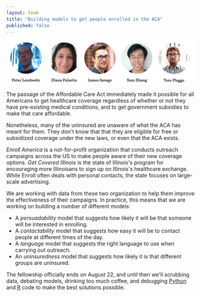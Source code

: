 ```yaml
---
layout: team
title: "Building models to get people enrolled in the ACA"
published: false
---
```


<img src="/img/posts/enroll-america-team.png">

The passage of the Affordable Care Act immediately made it possible for all Americans to get healthcare coverage regardless of whether or not they have pre-existing medical conditions, and to get government subsidies to make that care affordable.

Nonetheless, many of the uninsured are unaware of what the ACA has meant for them. They don't know that that they are eligible for free or subsidized coverage under the new laws, or even that the ACA exists.

*Enroll America* is a not-for-profit organization that conducts outreach campaigns across the US to make people aware of their new coverage options. *Get Covered Illinois* is the state of Illinois's program for encouraging more Illinoisans to sign up on Illinois's healthcare exchange. While Enroll often deals with personal contacts, the state focuses on large-scale advertising.

We are working with data from these two organization to help them improve the effectiveness of their campaigns. In practice, this means that we are working on building a number of different models:

* A *persuadability* model that suggests how likely it will be that someone will be interested in enrolling.
* A *contactability* model that suggests how easy it will be to contact people at different times of the day.
* A *language* model that suggests the right language to use when carrying out outreach.
* An *uninsuredness* model that suggests how likely it is that different groups are uninsured.

The fellowship officially ends on August 22, and until then we'll scrubbing data, debating models, drinking too much coffee, and debugging [Python](http://www.python.org) and [R](http://www.r-project.org/) code to make the best solutions possible.